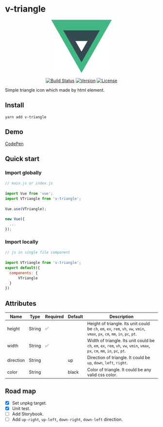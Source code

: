 # v-triangle

<p align="center">
  <a href="https://github.com/peterhpchen/v-triangle" target="_blank">
    <img width="200" src="./logo.png">
  </a>
</p>

<p align="center">
  <a href="https://travis-ci.com/peterhpchen/v-triangle"><img src="https://travis-ci.com/peterhpchen/v-triangle.svg?branch=dev" alt="Build Status"></a>
  <a href="https://www.npmjs.com/package/v-triangle"><img src="https://img.shields.io/npm/v/v-triangle.svg" alt="Version"></a>
  <a href="https://www.npmjs.com/package/v-triangle"><img src="https://img.shields.io/npm/l/v-triangle.svg" alt="License"></a>
</p>

Simple triangle icon which made by html element.

## Install

```shell
yarn add v-triangle
```

## Demo

[CodePen](https://codepen.io/peterhpchen/pen/NJMVvQ)

## Quick start

### Import globally

```js
// main.js or index.js

import Vue from 'vue';
import VTriangle from 'v-triangle';

Vue.use(VTriangle);

new Vue({
  ...
});
```

### Import locally

```js
// js in single file component

import VTriangle from 'v-triangle';
export default({
  components: {
      VTriangle
  }
})
```

## Attributes

Name|Type|Required|Default|Description
-|-|-|-|-
height|String|:white_check_mark:||Height of triangle. Its unit could be `ch`, `em`, `ex`, `rem`, `vh`, `vw`, `vmin`, `vmax`, `px`, `cm`, `mm`, `in`, `pc`, `pt`.
width|String|:white_check_mark:||Width of triangle. Its unit could be `ch`, `em`, `ex`, `rem`, `vh`, `vw`, `vmin`, `vmax`, `px`, `cm`, `mm`, `in`, `pc`, `pt`.
direction|String||up|Direction of triangle. It could be `up`, `down`, `left`, `right`.
color|String||black|Color of triangle. It could be any valid css color.

## Road map

- [x] Set unpkg target.
- [x] Unit test.
- [ ] Add Storybook.
- [ ] Add `up-right`, `up-left`, `down-right`, `down-left` direction.